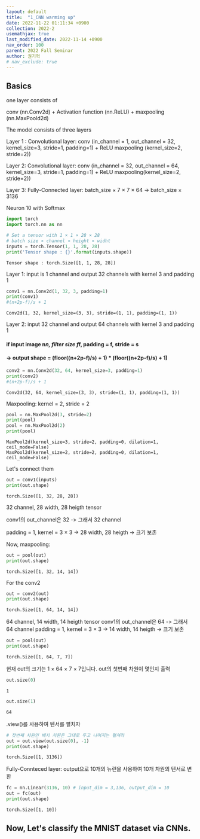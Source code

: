 ```yaml
---
layout: default
title:  "1_CNN warming up"
date: 2022-11-22 01:11:34 +0900
collection: 2022-2
usemathjax: true
last_modified_date: 2022-11-14 +0900
nav_order: 100
parent: 2022 Fall Seminar
author: 권기혁
# nav_exclude: true
---
```

## Basics

one layer consists of 

conv (nn.Conv2d) + Activation function (nn.ReLU) + maxpooling (nn.MaxPoold2d)

The model consists of three layers

Layer 1 : Convolutional layer:
conv (in_channel = 1, out_channel = 32, kernel_size=3, stride=1, padding=1) +  ReLU
maxpooling (kernel_size=2, stride=2))

Layer 2: Convolutional layer:
conv (in_channel = 32, out_channel = 64, kernel_size=3, stride=1, padding=1) + ReLU
maxpooling(kernel_size=2, stride=2))

Layer 3: Fully-Connected layer:
batch_size × 7 × 7 × 64 → batch_size × 3136

Neuron 10 with Softmax


```python
import torch
import torch.nn as nn
```


```python
# Set a tensor with 1 × 1 × 28 × 28
# batch size × channel × height × widht
inputs = torch.Tensor(1, 1, 28, 28)
print('Tensor shape : {}'.format(inputs.shape))
```

    Tensor shape : torch.Size([1, 1, 28, 28])
    

Layer 1: input is 1 channel and output 32 channels with kernel 3 and padding 1 


```python
conv1 = nn.Conv2d(1, 32, 3, padding=1)
print(conv1)
#(n+2p-f)/s + 1
```

    Conv2d(1, 32, kernel_size=(3, 3), stride=(1, 1), padding=(1, 1))
    

Layer 2: input 32 channel and output 64 channels with kernel 3 and padding 1 

####  if input image n*n, filter size f*f, padding = f, stride = s

#### -> output shape = (floor((n+2p-f)/s) + 1) * (floor((n+2p-f)/s) + 1)


```python
conv2 = nn.Conv2d(32, 64, kernel_size=3, padding=1)
print(conv2)
#(n+2p-f)/s + 1
```

    Conv2d(32, 64, kernel_size=(3, 3), stride=(1, 1), padding=(1, 1))
    

Maxpooling: kernel = 2, stride = 2


```python
pool = nn.MaxPool2d(3, stride=2)
print(pool)
pool = nn.MaxPool2d(2)
print(pool)
```

    MaxPool2d(kernel_size=3, stride=2, padding=0, dilation=1, ceil_mode=False)
    MaxPool2d(kernel_size=2, stride=2, padding=0, dilation=1, ceil_mode=False)
    

Let's connect them


```python
out = conv1(inputs)
print(out.shape)
```

    torch.Size([1, 32, 28, 28])
    

32 channel,  28 width, 28 heigth tensor

conv1의 out_channel은 32 -> 그래서 32 channel

padding = 1, kernel = 3 × 3 -> 28 width, 28 heigth -> 크기 보존

Now, maxpooling:


```python
out = pool(out)
print(out.shape)
```

    torch.Size([1, 32, 14, 14])
    

For the conv2


```python
out = conv2(out)
print(out.shape)
```

    torch.Size([1, 64, 14, 14])
    

64 channel,  14 width, 14 heigth tensor
conv1의 out_channel은 64 -> 그래서 64 channel
padding = 1, kernel = 3 × 3 -> 14 width, 14 heigth -> 크기 보존


```python
out = pool(out)
print(out.shape)
```

    torch.Size([1, 64, 7, 7])
    

현재 out의 크기는 1 × 64 × 7 × 7입니다. out의 첫번째 차원이 몇인지 출력


```python
out.size(0)
```




    1




```python
out.size(1)
```




    64



.view()를 사용하여 텐서를 펼치자


```python
# 첫번째 차원인 배치 차원은 그대로 두고 나머지는 펼쳐라
out = out.view(out.size(0), -1) 
print(out.shape)
```

    torch.Size([1, 3136])
    

Fully-Connteced layer: output으로 10개의 뉴런을 사용하여 10개 차원의 텐서로 변환


```python
fc = nn.Linear(3136, 10) # input_dim = 3,136, output_dim = 10
out = fc(out)
print(out.shape)
```

    torch.Size([1, 10])
    

## Now, Let's classify the MNIST dataset via CNNs.


```python

```
